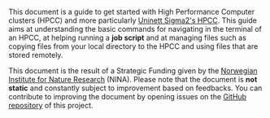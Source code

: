 This document is a guide to get started with High Performance Computer clusters (HPCC) and more particularly [Uninett Sigma2's HPCC](https://www.sigma2.no/high-performance-computing). This guide aims at understanding the basic commands for navigating in the terminal of an HPCC, at helping running a **job script** and at managing files such as copying files from your local directory to the HPCC and using files that are stored remotely.

This document is the result of a Strategic Funding given by the [Norwegian Institute for Nature Research](https://www.nina.no/english/home) (NINA). Please note that the document is **not static** and constantly subject to improvement based on feedbacks. You can contribute to improving the document by opening issues on the [GitHub repository](https://github.com/NINAnor/91126800_ML_and_associated_tech) of this project.
